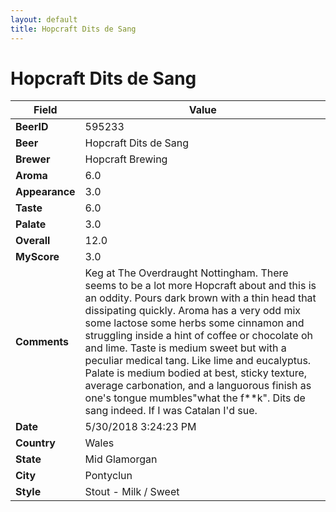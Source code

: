 ```yaml
---
layout: default
title: Hopcraft Dits de Sang
---
```


# Hopcraft Dits de Sang

| Field         | Value     |
|---------------|-----------|
| **BeerID** | 595233 |
| **Beer** | Hopcraft Dits de Sang |
| **Brewer** | Hopcraft Brewing |
| **Aroma** | 6.0 |
| **Appearance** | 3.0 |
| **Taste** | 6.0 |
| **Palate** | 3.0 |
| **Overall** | 12.0 |
| **MyScore** | 3.0 |
| **Comments** | Keg at The Overdraught Nottingham. There seems to be a lot more Hopcraft about and this is an oddity. Pours dark brown with a thin head that dissipating quickly. Aroma has a very odd mix some lactose some herbs some cinnamon and struggling inside a hint of coffee or chocolate oh and lime. Taste is medium sweet but with a peculiar medical tang. Like lime and eucalyptus. Palate is medium bodied at best, sticky texture, average carbonation, and a languorous finish as one&#39;s tongue mumbles&quot;what the f**k&quot;. Dits de sang indeed. If I was Catalan I&#39;d sue. |
| **Date** | 5/30/2018 3:24:23 PM |
| **Country** | Wales |
| **State** | Mid Glamorgan |
| **City** | Pontyclun |
| **Style** | Stout - Milk / Sweet |

